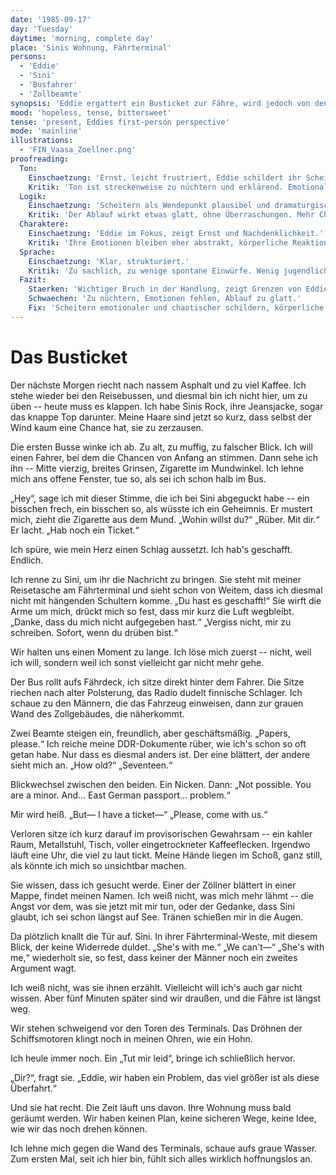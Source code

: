 ```yaml
---
date: '1985-09-17'
day: 'Tuesday'
daytime: 'morning, complete day'
place: 'Sinis Wohnung, Fährterminal'
persons:
  - 'Eddie'
  - 'Sini'
  - 'Busfahrer'
  - 'Zollbeamte'
synopsis: 'Eddie ergattert ein Busticket zur Fähre, wird jedoch von den Zöllnern wegen ihres Alters aufgehalten. Sini greift ein, rettet sie, doch die Fähre ist bereits weg. Beide stehen ratlos vor neuen Problemen.'
mood: 'hopeless, tense, bittersweet'
tense: 'present, Eddies first-person perspective'
mode: 'mainline'
illustrations:
  - 'FIN_Vaasa_Zoellner.png'
proofreading:
  Ton:
    Einschaetzung: 'Ernst, leicht frustriert, Eddie schildert ihr Scheitern.'
    Kritik: 'Ton ist streckenweise zu nüchtern und erklärend. Emotionale Wucht des Scheiterns kommt nicht stark genug durch.'
  Logik:
    Einschaetzung: 'Scheitern als Wendepunkt plausibel und dramaturgisch sinnvoll.'
    Kritik: 'Der Ablauf wirkt etwas glatt, ohne Überraschungen. Mehr Chaos oder Peinlichkeit würde realistischer wirken.'
  Charaktere:
    Einschaetzung: 'Eddie im Fokus, zeigt Ernst und Nachdenklichkeit.'
    Kritik: 'Ihre Emotionen bleiben eher abstrakt, körperliche Reaktionen (Wut, Tränen, Trotz) fehlen. Nebenfiguren bleiben Randerscheinungen.'
  Sprache:
    Einschaetzung: 'Klar, strukturiert.'
    Kritik: 'Zu sachlich, zu wenige spontane Einwürfe. Wenig jugendliche Direktheit oder Rotzgören-Farbe.'
  Fazit:
    Staerken: 'Wichtiger Bruch in der Handlung, zeigt Grenzen von Eddies Können.'
    Schwaechen: 'Zu nüchtern, Emotionen fehlen, Ablauf zu glatt.'
    Fix: 'Scheitern emotionaler und chaotischer schildern, körperliche Reaktionen zeigen, Sprache jugendlicher und spontaner machen.'
---
```


# Das Busticket

Der nächste Morgen riecht nach nassem Asphalt und zu viel Kaffee. Ich stehe
wieder bei den Reisebussen, und diesmal bin ich nicht hier, um zu üben -- heute
muss es klappen. Ich habe Sinis Rock, ihre Jeansjacke, sogar das knappe Top
darunter. Meine Haare sind jetzt so kurz, dass selbst der Wind kaum eine Chance
hat, sie zu zerzausen.

Die ersten Busse winke ich ab. Zu alt, zu muffig, zu falscher Blick. Ich will
einen Fahrer, bei dem die Chancen von Anfang an stimmen. Dann sehe ich ihn --
Mitte vierzig, breites Grinsen, Zigarette im Mundwinkel. Ich lehne mich ans
offene Fenster, tue so, als sei ich schon halb im Bus.

„Hey“, sage ich mit dieser Stimme, die ich bei Sini abgeguckt habe -- ein
bisschen frech, ein bisschen so, als wüsste ich ein Geheimnis. Er mustert mich,
zieht die Zigarette aus dem Mund. „Wohin willst du?“ „Rüber. Mit dir.“ Er lacht.
„Hab noch ein Ticket.“

Ich spüre, wie mein Herz einen Schlag aussetzt. Ich hab's geschafft. Endlich.

Ich renne zu Sini, um ihr die Nachricht zu bringen. Sie steht mit meiner
Reisetasche am Fährterminal und sieht schon von Weitem, dass ich diesmal nicht
mit hängenden Schultern komme. „Du hast es geschafft!“ Sie wirft die Arme um
mich, drückt mich so fest, dass mir kurz die Luft wegbleibt. „Danke, dass du
mich nicht aufgegeben hast.“ „Vergiss nicht, mir zu schreiben. Sofort, wenn du
drüben bist.“

Wir halten uns einen Moment zu lange. Ich löse mich zuerst -- nicht, weil ich
will, sondern weil ich sonst vielleicht gar nicht mehr gehe.

Der Bus rollt aufs Fährdeck, ich sitze direkt hinter dem Fahrer. Die Sitze
riechen nach alter Polsterung, das Radio dudelt finnische Schlager. Ich schaue
zu den Männern, die das Fahrzeug einweisen, dann zur grauen Wand des
Zollgebäudes, die näherkommt.

Zwei Beamte steigen ein, freundlich, aber geschäftsmäßig. „Papers, please.“ Ich
reiche meine DDR-Dokumente rüber, wie ich's schon so oft getan habe. Nur dass es
diesmal anders ist. Der eine blättert, der andere sieht mich an. „How old?“
„Seventeen.“

Blickwechsel zwischen den beiden. Ein Nicken. Dann: „Not possible. You are a
minor. And… East German passport… problem.“

Mir wird heiß. „But— I have a ticket—“ „Please, come with us.“

Verloren sitze ich kurz darauf im provisorischen Gewahrsam -- ein kahler Raum,
Metallstuhl, Tisch, voller eingetrockneter Kaffeeflecken. Irgendwo läuft eine
Uhr, die viel zu laut tickt. Meine Hände liegen im Schoß, ganz still, als könnte
ich mich so unsichtbar machen.

Sie wissen, dass ich gesucht werde. Einer der Zöllner blättert in einer Mappe,
findet meinen Namen. Ich weiß nicht, was mich mehr lähmt -- die Angst vor dem,
was sie jetzt mit mir tun, oder der Gedanke, dass Sini glaubt, ich sei schon
längst auf See. Tränen schießen mir in die Augen.

Da plötzlich knallt die Tür auf. Sini. In ihrer Fährterminal-Weste, mit diesem
Blick, der keine Widerrede duldet. „She's with me.“ „We can't—“ „She's with me,“
wiederholt sie, so fest, dass keiner der Männer noch ein zweites Argument wagt.

Ich weiß nicht, was sie ihnen erzählt. Vielleicht will ich's auch gar nicht
wissen. Aber fünf Minuten später sind wir draußen, und die Fähre ist längst weg.

Wir stehen schweigend vor den Toren des Terminals. Das Dröhnen der
Schiffsmotoren klingt noch in meinen Ohren, wie ein Hohn.

Ich heule immer noch. Ein „Tut mir leid“, bringe ich schließlich hervor.

„Dir?“, fragt sie. „Eddie, wir haben ein Problem, das viel größer ist als diese
Überfahrt.“

Und sie hat recht. Die Zeit läuft uns davon. Ihre Wohnung muss bald geräumt
werden. Wir haben keinen Plan, keine sicheren Wege, keine Idee, wie wir das noch
drehen können.

Ich lehne mich gegen die Wand des Terminals, schaue aufs graue Wasser. Zum
ersten Mal, seit ich hier bin, fühlt sich alles wirklich hoffnungslos an.

